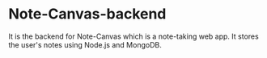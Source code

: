 # Note-Canvas-backend
It is the backend for Note-Canvas which is a note-taking web app. It stores the user's notes using Node.js and MongoDB.
